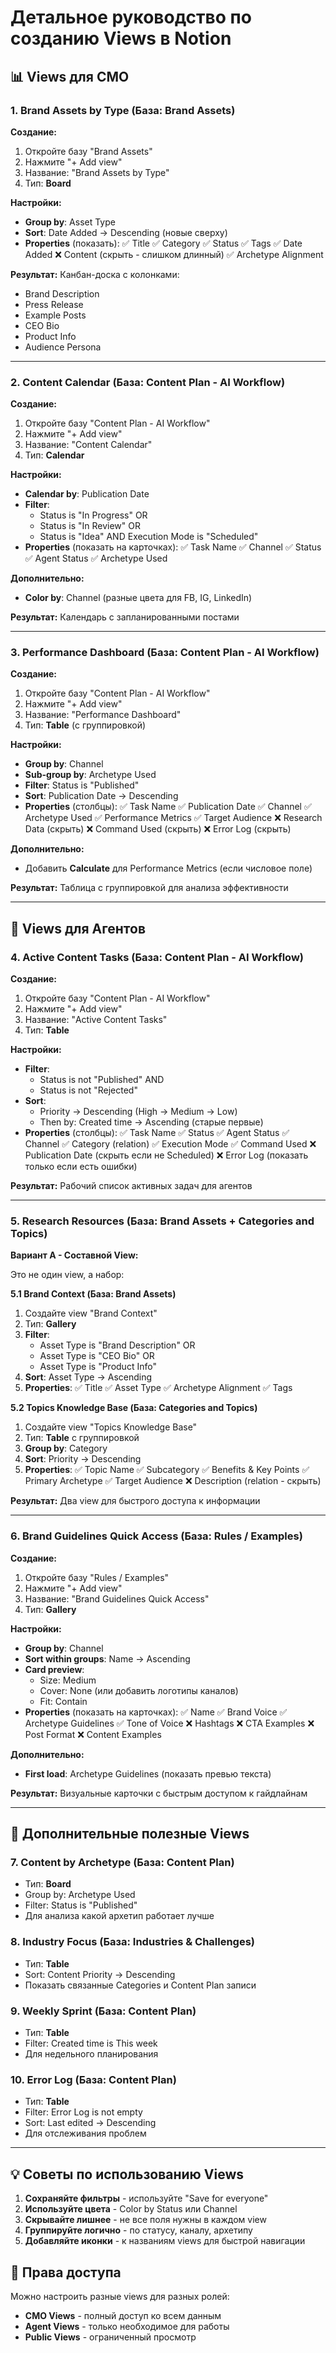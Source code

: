 # Детальное руководство по созданию Views в Notion

## 📊 Views для CMO

### 1. Brand Assets by Type (База: Brand Assets)

**Создание:**
1. Откройте базу "Brand Assets"
2. Нажмите "+ Add view"
3. Название: "Brand Assets by Type"
4. Тип: **Board**

**Настройки:**
- **Group by**: Asset Type
- **Sort**: Date Added → Descending (новые сверху)
- **Properties** (показать):
  ✅ Title
  ✅ Category
  ✅ Status
  ✅ Tags
  ✅ Date Added
  ❌ Content (скрыть - слишком длинный)
  ✅ Archetype Alignment

**Результат:** Канбан-доска с колонками:
- Brand Description
- Press Release
- Example Posts
- CEO Bio
- Product Info
- Audience Persona

---

### 2. Content Calendar (База: Content Plan - AI Workflow)

**Создание:**
1. Откройте базу "Content Plan - AI Workflow"
2. Нажмите "+ Add view"
3. Название: "Content Calendar"
4. Тип: **Calendar**

**Настройки:**
- **Calendar by**: Publication Date
- **Filter**: 
  - Status is "In Progress" OR
  - Status is "In Review" OR
  - Status is "Idea" AND Execution Mode is "Scheduled"
- **Properties** (показать на карточках):
  ✅ Task Name
  ✅ Channel
  ✅ Status
  ✅ Agent Status
  ✅ Archetype Used

**Дополнительно:**
- **Color by**: Channel (разные цвета для FB, IG, LinkedIn)

**Результат:** Календарь с запланированными постами

---

### 3. Performance Dashboard (База: Content Plan - AI Workflow)

**Создание:**
1. Откройте базу "Content Plan - AI Workflow"
2. Нажмите "+ Add view"
3. Название: "Performance Dashboard"
4. Тип: **Table** (с группировкой)

**Настройки:**
- **Group by**: Channel
- **Sub-group by**: Archetype Used
- **Filter**: Status is "Published"
- **Sort**: Publication Date → Descending
- **Properties** (столбцы):
  ✅ Task Name
  ✅ Publication Date
  ✅ Channel
  ✅ Archetype Used
  ✅ Performance Metrics
  ✅ Target Audience
  ❌ Research Data (скрыть)
  ❌ Command Used (скрыть)
  ❌ Error Log (скрыть)

**Дополнительно:**
- Добавить **Calculate** для Performance Metrics (если числовое поле)

**Результат:** Таблица с группировкой для анализа эффективности

---

## 🤖 Views для Агентов

### 4. Active Content Tasks (База: Content Plan - AI Workflow)

**Создание:**
1. Откройте базу "Content Plan - AI Workflow"
2. Нажмите "+ Add view"
3. Название: "Active Content Tasks"
4. Тип: **Table**

**Настройки:**
- **Filter**:
  - Status is not "Published" AND
  - Status is not "Rejected"
- **Sort**: 
  - Priority → Descending (High → Medium → Low)
  - Then by: Created time → Ascending (старые первые)
- **Properties** (столбцы):
  ✅ Task Name
  ✅ Status
  ✅ Agent Status
  ✅ Channel
  ✅ Category (relation)
  ✅ Execution Mode
  ✅ Command Used
  ❌ Publication Date (скрыть если не Scheduled)
  ❌ Error Log (показать только если есть ошибки)

**Результат:** Рабочий список активных задач для агентов

---

### 5. Research Resources (База: Brand Assets + Categories and Topics)

**Вариант А - Составной View:**

Это не один view, а набор:

**5.1 Brand Context (База: Brand Assets)**
1. Создайте view "Brand Context"
2. Тип: **Gallery**
3. **Filter**: 
   - Asset Type is "Brand Description" OR
   - Asset Type is "CEO Bio" OR
   - Asset Type is "Product Info"
4. **Sort**: Asset Type → Ascending
5. **Properties**:
   ✅ Title
   ✅ Asset Type
   ✅ Archetype Alignment
   ✅ Tags

**5.2 Topics Knowledge Base (База: Categories and Topics)**
1. Создайте view "Topics Knowledge Base"
2. Тип: **Table** с группировкой
3. **Group by**: Category
4. **Sort**: Priority → Descending
5. **Properties**:
   ✅ Topic Name
   ✅ Subcategory
   ✅ Benefits & Key Points
   ✅ Primary Archetype
   ✅ Target Audience
   ❌ Description (relation - скрыть)

**Результат:** Два view для быстрого доступа к информации

---

### 6. Brand Guidelines Quick Access (База: Rules / Examples)

**Создание:**
1. Откройте базу "Rules / Examples"
2. Нажмите "+ Add view"
3. Название: "Brand Guidelines Quick Access"
4. Тип: **Gallery**

**Настройки:**
- **Group by**: Channel
- **Sort within groups**: Name → Ascending
- **Card preview**:
  - Size: Medium
  - Cover: None (или добавить логотипы каналов)
  - Fit: Contain
- **Properties** (показать на карточках):
  ✅ Name
  ✅ Brand Voice
  ✅ Archetype Guidelines
  ✅ Tone of Voice
  ❌ Hashtags
  ❌ CTA Examples
  ❌ Post Format
  ❌ Content Examples

**Дополнительно:**
- **First load**: Archetype Guidelines (показать превью текста)

**Результат:** Визуальные карточки с быстрым доступом к гайдлайнам

---

## 🎯 Дополнительные полезные Views

### 7. Content by Archetype (База: Content Plan)
- Тип: **Board**
- Group by: Archetype Used
- Filter: Status is "Published"
- Для анализа какой архетип работает лучше

### 8. Industry Focus (База: Industries & Challenges)
- Тип: **Table**
- Sort: Content Priority → Descending
- Показать связанные Categories и Content Plan записи

### 9. Weekly Sprint (База: Content Plan)
- Тип: **Table**
- Filter: Created time is This week
- Для недельного планирования

### 10. Error Log (База: Content Plan)
- Тип: **Table**
- Filter: Error Log is not empty
- Sort: Last edited → Descending
- Для отслеживания проблем

---

## 💡 Советы по использованию Views

1. **Сохраняйте фильтры** - используйте "Save for everyone"
2. **Используйте цвета** - Color by Status или Channel
3. **Скрывайте лишнее** - не все поля нужны в каждом view
4. **Группируйте логично** - по статусу, каналу, архетипу
5. **Добавляйте иконки** - к названиям views для быстрой навигации

## 🔐 Права доступа

Можно настроить разные views для разных ролей:
- **CMO Views** - полный доступ ко всем данным
- **Agent Views** - только необходимое для работы
- **Public Views** - ограниченный просмотр